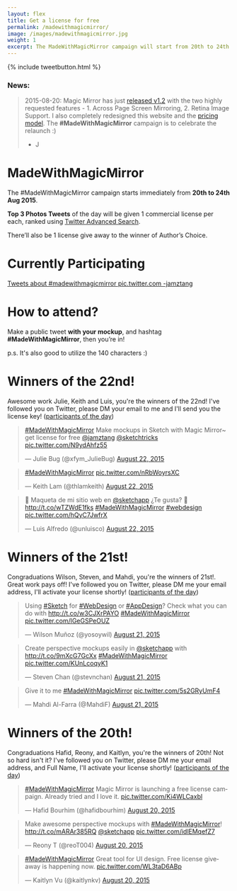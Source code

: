 ```yaml
---
layout: flex
title: Get a license for free
permalink: /madewithmagicmirror/
image: /images/madewithmagicmirror.jpg
weight: 1
excerpt: The MadeWithMagicMirror campaign will start from 20th to 24th Aug 2015. Top 3 Photos Tweets of the day will be given 1 commercial license per each! See more about the campaign...
---
```


<div class="wrapper" markdown="1">

{% include tweetbutton.html %}

### News:
> 2015-08-20: Magic Mirror has just [released v1.2](/#features) with the two highly requested features - 1. Across Page Screen Mirroring, 2. Retina Image Support. I also completely redesigned this website and the [pricing model](/purchase). The **#MadeWithMagicMirror** campaign is to celebrate the relaunch :)    
> - J

# MadeWithMagicMirror

The #MadeWithMagicMirror campaign starts immediately from **20th to 24th Aug 2015**.

**Top 3 Photos Tweets** of the day will be given 1 commercial license per each, ranked using [Twitter Advanced Search](https://twitter.com/search-advanced?lang=en).

There’ll also be 1 license give away to the winner of Author’s Choice.

</div>

# Currently Participating

<a class="twitter-timeline" data-dnt="true" href="https://twitter.com/search?q=%23madewithmagicmirror%20pic.twitter.com%20-jamztang" data-widget-id="634663660531544064">Tweets about #madewithmagicmirror pic.twitter.com -jamztang</a> <script>!function(d,s,id){var js,fjs=d.getElementsByTagName(s)[0],p=/^http:/.test(d.location)?'http':'https';if(!d.getElementById(id)){js=d.createElement(s);js.id=id;js.src=p+"://platform.twitter.com/widgets.js";fjs.parentNode.insertBefore(js,fjs);}}(document,"script","twitter-wjs");</script>

<div class="wrapper" markdown="1">

# How to attend?

Make a public tweet **with your mockup**, and hashtag **#MadeWithMagicMirror**, then you’re in! 

p.s. It's also good to utilize the 140 characters :)

<a id="20150822"></a>

# Winners of the 22nd!

Awesome work Julie, Keith and Luis, you're the winners of the 22nd! I've followed you on Twitter, please DM your email to me and I'll send you the license key! ([participants of the day](https://twitter.com/search?q=-RT%20%23MadeWithMagicMirror%20pic.twitter.com%20since%3A2015-08-22%20until%3A2015-08-23&src=typd))

<div class="flex mxn2">

<blockquote class="twitter-tweet" lang="en"><p lang="en" dir="ltr"><a href="https://twitter.com/hashtag/MadeWithMagicMirror?src=hash">#MadeWithMagicMirror</a> Make mockups in Sketch with Magic Mirror~ get license for free <a href="https://twitter.com/jamztang">@jamztang</a> <a href="https://twitter.com/sketchtricks">@sketchtricks</a> <a href="http://t.co/N9ydAhfz55">pic.twitter.com/N9ydAhfz55</a></p>&mdash; Julie Bug (@xfym_JulieBug) <a href="https://twitter.com/xfym_JulieBug/status/634976954131746822">August 22, 2015</a></blockquote> <script async src="//platform.twitter.com/widgets.js" charset="utf-8"></script>

<blockquote class="twitter-tweet" lang="en"><p lang="und" dir="ltr"><a href="https://twitter.com/hashtag/MadeWithMagicMirror?src=hash">#MadeWithMagicMirror</a> <a href="http://t.co/nRbWoyrsXC">pic.twitter.com/nRbWoyrsXC</a></p>&mdash; Keith Lam (@thlamkeith) <a href="https://twitter.com/thlamkeith/status/635024563940683777">August 22, 2015</a></blockquote> <script async src="//platform.twitter.com/widgets.js" charset="utf-8"></script>

<blockquote class="twitter-tweet" lang="en"><p lang="es" dir="ltr">🌵 Maqueta de mi sitio web en <a href="https://twitter.com/sketchapp">@sketchapp</a> ¿Te gusta? 📌 <a href="http://t.co/wTZWdE1fks">http://t.co/wTZWdE1fks</a> <a href="https://twitter.com/hashtag/MadeWithMagicMirror?src=hash">#MadeWithMagicMirror</a> <a href="https://twitter.com/hashtag/webdesign?src=hash">#webdesign</a> <a href="http://t.co/hQyC7JwfrX">pic.twitter.com/hQyC7JwfrX</a></p>&mdash; Luis Alfredo (@unluisco) <a href="https://twitter.com/unluisco/status/635124870385389568">August 22, 2015</a></blockquote> <script async src="//platform.twitter.com/widgets.js" charset="utf-8"></script>

</div>

<a id="20150821"></a>

# Winners of the 21st!

Congraduations Wilson, Steven, and Mahdi, you're the winners of 21st!. Great work pays off! I've followed you on Twitter, please DM me your email address, I'll activate your license shortly!
([participants of the day](https://twitter.com/search?q=-RT%20%23MadeWithMagicMirror%20pic.twitter.com%20%23madewithmagicmirror%20pic.twitter.com%20-jamztang%20since%3A2015-08-21%20until%3A2015-08-22&src=typd))

<div class="flex mxn2">

<blockquote class="twitter-tweet" lang="en"><p lang="en" dir="ltr">Using <a href="https://twitter.com/hashtag/Sketch?src=hash">#Sketch</a> for <a href="https://twitter.com/hashtag/WebDesign?src=hash">#WebDesign</a> or <a href="https://twitter.com/hashtag/AppDesign?src=hash">#AppDesign</a>? Check what you can do with <a href="http://t.co/w3CJXrPAYO">http://t.co/w3CJXrPAYO</a> <a href="https://twitter.com/hashtag/MadeWithMagicMirror?src=hash">#MadeWithMagicMirror</a> <a href="http://t.co/lGeGSPeOUZ">pic.twitter.com/lGeGSPeOUZ</a></p>&mdash; Wilson Muñoz (@yosoywil) <a href="https://twitter.com/yosoywil/status/634531933146480640">August 21, 2015</a></blockquote> <script async src="//platform.twitter.com/widgets.js" charset="utf-8"></script>

<blockquote class="twitter-tweet" lang="en"><p lang="en" dir="ltr">Create perspective mockups easily in <a href="https://twitter.com/sketchapp">@sketchapp</a> with <a href="http://t.co/9mXcG7GcXx">http://t.co/9mXcG7GcXx</a> <a href="https://twitter.com/hashtag/MadeWithMagicMirror?src=hash">#MadeWithMagicMirror</a> <a href="http://t.co/KUnLcoqyK1">pic.twitter.com/KUnLcoqyK1</a></p>&mdash; Steven Chan (@stevnchan) <a href="https://twitter.com/stevnchan/status/634822351939461120">August 21, 2015</a></blockquote> <script async src="//platform.twitter.com/widgets.js" charset="utf-8"></script>

<blockquote class="twitter-tweet" lang="en"><p lang="en" dir="ltr">Give it to me <a href="https://twitter.com/hashtag/MadeWithMagicMirror?src=hash">#MadeWithMagicMirror</a> <a href="http://t.co/5s2GRyUmF4">pic.twitter.com/5s2GRyUmF4</a></p>&mdash; Mahdi Al-Farra (@MahdiF) <a href="https://twitter.com/MahdiF/status/634640561635520512">August 21, 2015</a></blockquote> <script async src="//platform.twitter.com/widgets.js" charset="utf-8"></script>

</div>

<a id="20150820"></a>

# Winners of the 20th!

Congraduations Hafid, Reony, and Kaitlyn, you're the winners of 20th! Not so hard isn't it? I've followed you on Twitter, please DM me your email address, and Full Name, I'll activate your license shortly!
([participants of the day](https://twitter.com/search?q=-RT%20%23MadeWithMagicMirror%20pic.twitter.com%20%23madewithmagicmirror%20pic.twitter.com%20-jamztang%20since%3A2015-08-20%20until%3A2015-08-21&src=typd))

<div class="flex mxn2">

<blockquote class="twitter-tweet" lang="en"><p lang="en" dir="ltr"><a href="https://twitter.com/hashtag/MadeWithMagicMirror?src=hash">#MadeWithMagicMirror</a> Magic Mirror is launching a free license campaign. &#10;Already tried and I love it. <a href="http://t.co/Ki4WLCaxbl">pic.twitter.com/Ki4WLCaxbl</a></p>&mdash; Hafid Bourhim (@hafidbourhim) <a href="https://twitter.com/hafidbourhim/status/634396649222094848">August 20, 2015</a></blockquote> <script async src="//platform.twitter.com/widgets.js" charset="utf-8"></script>

<blockquote class="twitter-tweet" lang="en"><p lang="en" dir="ltr">Make awesome perspective mockups with <a href="https://twitter.com/hashtag/MadeWithMagicMirror?src=hash">#MadeWithMagicMirror</a>! <a href="http://t.co/mARAr385RQ">http://t.co/mARAr385RQ</a> <a href="https://twitter.com/sketchapp">@sketchapp</a> <a href="http://t.co/idlEMqefZ7">pic.twitter.com/idlEMqefZ7</a></p>&mdash; Reony T (@reoT004) <a href="https://twitter.com/reoT004/status/634363085223014401">August 20, 2015</a></blockquote> <script async src="//platform.twitter.com/widgets.js" charset="utf-8"></script>

<blockquote class="twitter-tweet" lang="en"><p lang="en" dir="ltr"><a href="https://twitter.com/hashtag/MadeWithMagicMirror?src=hash">#MadeWithMagicMirror</a> Great tool for UI design. Free license giveaway is happening now. <a href="http://t.co/WL3taD6ABp">pic.twitter.com/WL3taD6ABp</a></p>&mdash; Kaitlyn Vu (@kaitlynkv) <a href="https://twitter.com/kaitlynkv/status/634360177374859269">August 20, 2015</a></blockquote> <script async src="//platform.twitter.com/widgets.js" charset="utf-8"></script>

</div>
